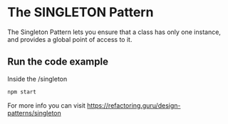 # The SINGLETON Pattern

The Singleton Pattern lets you ensure that a class has only one instance, and provides a global point of access to it.

## Run the code example

Inside the /singleton

```bash
npm start
```

For more info you can visit https://refactoring.guru/design-patterns/singleton
